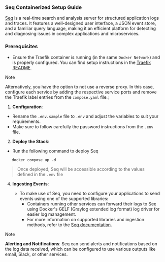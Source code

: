 ### Seq Containerized Setup Guide

[Seq](https://docs.datalust.co/docs) is a real-time search and analysis server for structured application logs and traces. It features a well-designed user interface, a JSON event store, and a familiar query language, making it an efficient platform for detecting and diagnosing issues in complex applications and microservices.

### Prerequisites

- Ensure the Traefik container is running (in the same `Docker Network`) and is properly configured. You can find setup instructions in the [Traefik README]([https://github.com/amlucas0xff/boilerplates/docker-compose/traefik/README.md](https://github.com/amlucas0xff/boilerplates/docker-compose/traefik/README.md)).

> [!NOTE]
> Alternatively, you have the option to not use a reverse proxy. In this case, configure each service by adding the respective service ports and remove the Traefik label entries from the `compose.yaml` file.;

1. **Configuration**:
  - Rename the `.env.sample` file to `.env` and adjust the variables to suit your requirements.
  - Make sure to follow carefully the password instructions from the `.env` file.

2. **Deploy the Stack**:
  - Run the following command to deploy Seq
     
```shell
   docker compose up -d
```
  > Once deployed, Seq will be accessible according to the values defined in the `.env` file 

4. **Ingesting Events**:

   - To make use of Seq, you need to configure your applications to send events using one of the supported libraries:
     - Containers running other services can forward their logs to Seq using Docker's GELF (Graylog extended log format) log driver for easier log management.
     - For more information on supported libraries and ingestion methods, refer to the [Seq documentation](https://docs.datalust.co/docs).

  > [!NOTE]
  > **Alerting and Notifications**: Seq can send alerts and notifications based on the log data received, which can be configured to use various outputs like email, Slack, or other services.

